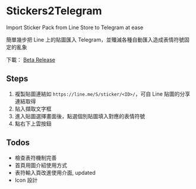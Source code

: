 # Stickers2Telegram
Import Sticker Pack from Line Store to  Telegram at ease

簡單幾步把 Line 上的貼圖匯入 Telegram，並殲滅各種自動匯入造成表情符號固定的亂象

下載： [Beta Release](https://github.com/samx81/Stickers2Telegram/releases/download/v0.3-beta/Stickers2Telegram_v03beta.apk)

## Steps
1. 複製貼圖連結如 `https://line.me/S/sticker/<ID>/`，可自 Line 貼圖的分享連結取得
2. 貼入擷取文字框
3. 進入貼圖選擇畫面後，點選個別貼圖填入對應的表情符號
4. 點右下上雲按鈕

## Todos
- 檢查表符機制完善
- 首頁用圖介紹使用方式
- 表符輸入頁改進使用介面, updated
- Icon 設計
